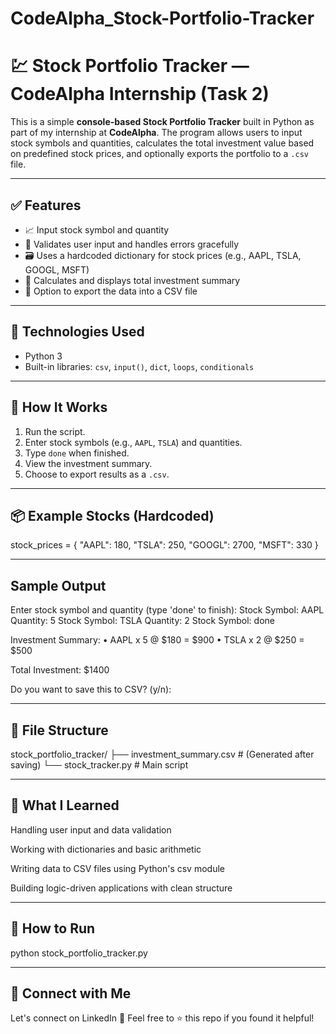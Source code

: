 # CodeAlpha_Stock-Portfolio-Tracker
# 💹 Stock Portfolio Tracker — CodeAlpha Internship (Task 2)

This is a simple **console-based Stock Portfolio Tracker** built in Python as part of my internship at **CodeAlpha**. The program allows users to input stock symbols and quantities, calculates the total investment value based on predefined stock prices, and optionally exports the portfolio to a `.csv` file.

---

## ✅ Features

- 📈 Input stock symbol and quantity
- 🧠 Validates user input and handles errors gracefully
- 🗃 Uses a hardcoded dictionary for stock prices (e.g., AAPL, TSLA, GOOGL, MSFT)
- 🧮 Calculates and displays total investment summary
- 📁 Option to export the data into a CSV file

---

## 🧱 Technologies Used

- Python 3
- Built-in libraries: `csv`, `input()`, `dict`, `loops`, `conditionals`

---

## 🚀 How It Works

1. Run the script.
2. Enter stock symbols (e.g., `AAPL`, `TSLA`) and quantities.
3. Type `done` when finished.
4. View the investment summary.
5. Choose to export results as a `.csv`.

---

## 📦 Example Stocks (Hardcoded)

stock_prices = {
    "AAPL": 180,
    "TSLA": 250,
    "GOOGL": 2700,
    "MSFT": 330
}

---

## Sample Output

Enter stock symbol and quantity (type 'done' to finish):
Stock Symbol: AAPL
Quantity: 5
Stock Symbol: TSLA
Quantity: 2
Stock Symbol: done

Investment Summary:
• AAPL x 5 @ $180 = $900
• TSLA x 2 @ $250 = $500

Total Investment: $1400

Do you want to save this to CSV? (y/n):

---

## 📁 File Structure

stock_portfolio_tracker/
├── investment_summary.csv   # (Generated after saving)
└── stock_tracker.py         # Main script

---
## 🧠 What I Learned

Handling user input and data validation

Working with dictionaries and basic arithmetic

Writing data to CSV files using Python's csv module

Building logic-driven applications with clean structure

---

## 📌 How to Run

python stock_portfolio_tracker.py

---

## 🔗 Connect with Me

Let's connect on LinkedIn 🚀
Feel free to ⭐️ this repo if you found it helpful!
